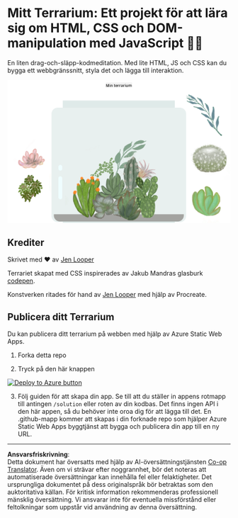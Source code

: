 <!--
CO_OP_TRANSLATOR_METADATA:
{
  "original_hash": "6329fbe8bd936068debd78cca6f09c0a",
  "translation_date": "2025-08-26T21:39:00+00:00",
  "source_file": "3-terrarium/solution/README.md",
  "language_code": "sv"
}
-->
# Mitt Terrarium: Ett projekt för att lära sig om HTML, CSS och DOM-manipulation med JavaScript 🌵🌱

En liten drag-och-släpp-kodmeditation. Med lite HTML, JS och CSS kan du bygga ett webbgränssnitt, styla det och lägga till interaktion.

![mitt terrarium](../../../../translated_images/screenshot_gray.0c796099a1f9f25e40aa55ead81f268434c00af30d7092490759945eda63067d.sv.png)

## Krediter

Skrivet med ♥️ av [Jen Looper](https://www.twitter.com/jenlooper)

Terrariet skapat med CSS inspirerades av Jakub Mandras glasburk [codepen](https://codepen.io/Rotarepmi/pen/rjpNZY).

Konstverken ritades för hand av [Jen Looper](http://jenlooper.com) med hjälp av Procreate.

## Publicera ditt Terrarium

Du kan publicera ditt terrarium på webben med hjälp av Azure Static Web Apps.

1. Forka detta repo

2. Tryck på den här knappen

[![Deploy to Azure button](https://aka.ms/deploytoazurebutton)](https://portal.azure.com/?feature.customportal=false&WT.mc_id=academic-77807-sagibbon#create/Microsoft.StaticApp)

3. Följ guiden för att skapa din app. Se till att du ställer in appens rotmapp till antingen `/solution` eller roten av din kodbas. Det finns ingen API i den här appen, så du behöver inte oroa dig för att lägga till det. En .github-mapp kommer att skapas i din forknade repo som hjälper Azure Static Web Apps byggtjänst att bygga och publicera din app till en ny URL.

---

**Ansvarsfriskrivning**:  
Detta dokument har översatts med hjälp av AI-översättningstjänsten [Co-op Translator](https://github.com/Azure/co-op-translator). Även om vi strävar efter noggrannhet, bör det noteras att automatiserade översättningar kan innehålla fel eller felaktigheter. Det ursprungliga dokumentet på dess originalspråk bör betraktas som den auktoritativa källan. För kritisk information rekommenderas professionell mänsklig översättning. Vi ansvarar inte för eventuella missförstånd eller feltolkningar som uppstår vid användning av denna översättning.